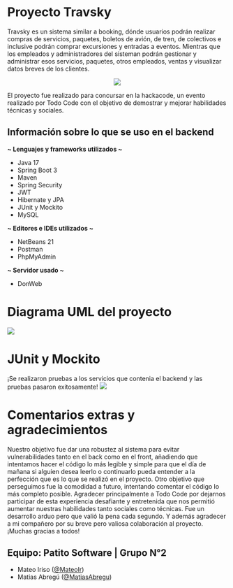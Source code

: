 # Proyecto Travsky

Travsky es un sistema similar a booking, dónde usuarios podrán realizar compras de servicios, paquetes, boletos de avión, de tren, de colectivos e inclusive podrán comprar excursiones y entradas a eventos. Mientras que los empleados y administradores del sisteman 
podrán gestionar y administrar esos servicios, paquetes, otros empleados, ventas y visualizar datos breves de los clientes.

<p align="center">
  <img src="https://i.imgur.com/xLhDQ3T.png"/>
</p>

El proyecto fue realizado para concursar en la hackacode, un evento realizado por Todo Code con el objetivo de demostrar y mejorar habilidades técnicas y sociales.  

## Información sobre lo que se uso en el backend

<b>~ Lenguajes y frameworks utilizados ~</b>
- Java 17 
- Spring Boot 3
- Maven
- Spring Security
- JWT
- Hibernate y JPA
- JUnit y Mockito
- MySQL

<b>~ Editores e IDEs utilizados ~</b>
- NetBeans 21
- Postman
- PhpMyAdmin

<b>~ Servidor usado ~</b>
- DonWeb

# Diagrama UML del proyecto
<img src="https://i.imgur.com/mvGRR79.jpg"/>

# JUnit y Mockito
¡Se realizaron pruebas a los servicios que contenia el backend y las pruebas pasaron exitosamente!
<img src="https://i.imgur.com/FF9lXGa.png"/>

# Comentarios extras y agradecimientos
Nuestro objetivo fue dar una robustez al sistema para evitar vulnerabilidades tanto en el back como en el front, añadiendo que intentamos hacer el código lo más legible y simple para que el día de mañana si alguien desea leerlo o continuarlo pueda
entender a la perfección que es lo que se realizó en el proyecto. Otro objetivo que perseguimos fue la comodidad a futuro, intentando comentar el código lo más completo posible.
Agradecer principalmente a Todo Code por dejarnos participar de esta experiencia desafiante y entretenida que nos permitió aumentar nuestras habilidades tanto sociales como técnicas. Fue un desarrollo arduo pero que valió la pena cada segundo.
Y además agradecer a mi compañero por su breve pero valiosa colaboración al proyecto. ¡Muchas gracias a todos!

## Equipo: Patito Software | Grupo N°2
  - Mateo Iriso (<a href="https://github.com/MateoIr">@MateoIr</a>)
  - Matias Abregú (<a href="https://github.com/MatiasAbregu">@MatiasAbregu</a>)
